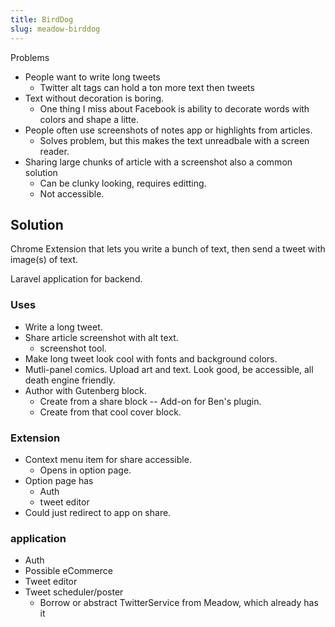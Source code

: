 ```yaml
---
title: BirdDog
slug: meadow-birddog
---
```


Problems

- People want to write long tweets
  - Twitter alt tags can hold a ton more text then tweets
- Text without decoration is boring.
  - One thing I miss about Facebook is ability to decorate words with colors and shape a litte.
- People often use screenshots of notes app or highlights from articles.
  - Solves problem, but this makes the text unreadbale with a screen reader.
- Sharing large chunks of article with a screenshot also a common solution
  - Can be clunky looking, requires editting.
  - Not accessible.

## Solution

Chrome Extension that lets you write a bunch of text, then send a tweet with image(s) of text.

Laravel application for backend.

### Uses

- Write a long tweet.
- Share article screenshot with alt text.
  - screenshot tool.
- Make long tweet look cool with fonts and background colors.
- Mutli-panel comics. Upload art and text. Look good, be accessible, all death engine friendly.
- Author with Gutenberg block.
  - Create from a share block -- Add-on for Ben's plugin.
  - Create from that cool cover block.

### Extension

- Context menu item for share accessible.
  - Opens in option page.
- Option page has
  - Auth
  - tweet editor
- Could just redirect to app on share.

### application

- Auth
- Possible eCommerce
- Tweet editor
- Tweet scheduler/poster
  - Borrow or abstract TwitterService from Meadow, which already has it
